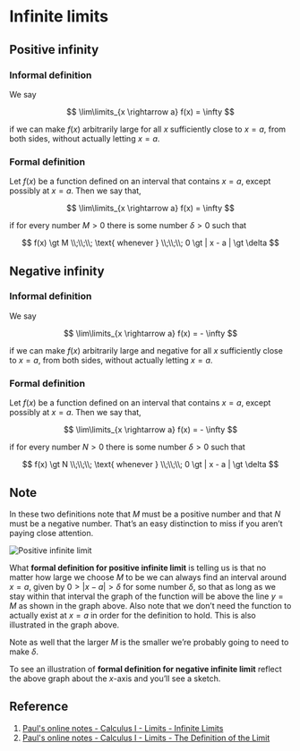 # Infinite limits

## Positive infinity

### Informal definition

We say

$$
\lim\limits_{x \rightarrow a} f(x) = \infty
$$

if we can make $f(x)$ arbitrarily large for all $x$ sufficiently close to $x = a$, from both sides, without actually letting $x = a$.

### Formal definition

Let $f(x)$ be a function defined on an interval that contains $x = a$, except possibly at $x = a$. Then we say that,

$$
\lim\limits_{x \rightarrow a} f(x) = \infty
$$

if for every number $M \gt 0$ there is some number $\delta \gt 0$ such that

$$
f(x) \gt M
\\;\\;\\;
\text{ whenever }
\\;\\;\\;
0 \gt | x - a | \gt \delta
$$

## Negative infinity

### Informal definition

We say

$$
\lim\limits_{x \rightarrow a} f(x) = - \infty
$$

if we can make $f(x)$ arbitrarily large and negative for all $x$ sufficiently close to $x = a$, from both sides, without actually letting $x = a$.

### Formal definition

Let $f(x)$ be a function defined on an interval that contains $x = a$, except possibly at $x = a$. Then we say that,

$$
\lim\limits_{x \rightarrow a} f(x) = - \infty
$$

if for every number $N \gt 0$ there is some number $\delta \gt 0$ such that

$$
f(x) \gt N
\\;\\;\\;
\text{ whenever }
\\;\\;\\;
0 \gt | x - a | \gt \delta
$$

## Note

In these two definitions note that $M$ must be a positive number and that $N$ must be a negative number. That’s an easy distinction to miss if you aren’t paying close attention.

![Positive infinite limit](https://tutorial.math.lamar.edu/Classes/CalcI/DefnOfLimit_Files/image002.png)

What **formal definition for positive infinite limit** is telling us is that no matter how large we choose $M$ to be we can always find an interval around $x = a$, given by $0 \gt | x - a | \gt \delta$ for some number $\delta$, so that as long as we stay within that interval the graph of the function will be above the line $y = M$ as shown in the graph above. Also note that we don’t need the function to actually exist at $x = a$ in order for the definition to hold. This is also illustrated in the graph above.

Note as well that the larger $M$ is the smaller we’re probably going to need to make $\delta$.

To see an illustration of **formal definition for negative infinite limit** reflect the above graph about the $x$-axis and you’ll see a sketch.

## Reference

1. [Paul's online notes - Calculus I - Limits - Infinite Limits](https://tutorial.math.lamar.edu/Classes/CalcI/InfiniteLimits.aspx)
2. [Paul's online notes - Calculus I - Limits - The Definition of the Limit](https://tutorial.math.lamar.edu/Classes/CalcI/DefnOfLimit.aspx)